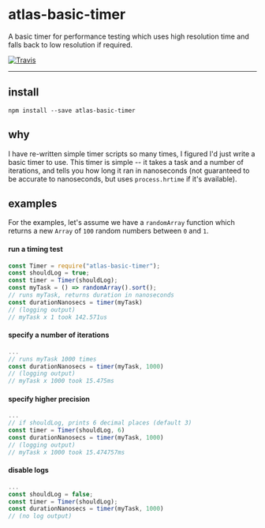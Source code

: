 # atlas-basic-timer

A basic timer for performance testing which uses high resolution time and falls back to low resolution if required.

[![Travis](https://img.shields.io/travis/atlassubbed/atlas-basic-timer.svg)](https://travis-ci.org/atlassubbed/atlas-basic-timer)

---

## install

```
npm install --save atlas-basic-timer
```

## why

I have re-written simple timer scripts so many times, I figured I'd just write a basic timer to use. This timer is simple -- it takes a task and a number of iterations, and tells you how long it ran in nanoseconds (not guaranteed to be accurate to nanoseconds, but uses `process.hrtime` if it's available).

## examples

For the examples, let's assume we have a `randomArray` function which returns a new `Array` of `100` random numbers between `0` and `1`.

#### run a timing test

```javascript
const Timer = require("atlas-basic-timer");
const shouldLog = true;
const timer = Timer(shouldLog);
const myTask = () => randomArray().sort();
// runs myTask, returns duration in nanoseconds
const durationNanosecs = timer(myTask)
// (logging output)
// myTask x 1 took 142.571us
```

#### specify a number of iterations

```javascript
...
// runs myTask 1000 times
const durationNanosecs = timer(myTask, 1000)
// (logging output)
// myTask x 1000 took 15.475ms
```

#### specify higher precision

```javascript
...
// if shouldLog, prints 6 decimal places (default 3)
const timer = Timer(shouldLog, 6)
const durationNanosecs = timer(myTask, 1000)
// (logging output)
// myTask x 1000 took 15.474757ms
```

#### disable logs

```javascript
...
const shouldLog = false;
const timer = Timer(shouldLog);
const durationNanosecs = timer(myTask, 1000)
// (no log output)
```
